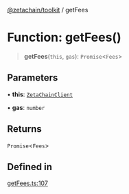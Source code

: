 [@zetachain/toolkit](toolkit/index.md) / getFees

# Function: getFees()

> **getFees**(`this`, `gas`): `Promise`\<`Fees`\>

## Parameters

• **this**: [`ZetaChainClient`](toolkit/Class.ZetaChainClient.md)

• **gas**: `number`

## Returns

`Promise`\<`Fees`\>

## Defined in

[getFees.ts:107](https://github.com/zeta-chain/toolkit/blob/542ef856894da0ed38ef2a757d2c0d70c2bb020d/packages/client/src/getFees.ts#L107)

